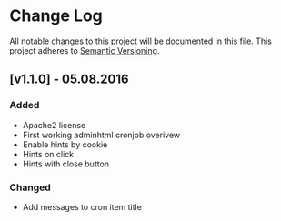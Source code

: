# Change Log
All notable changes to this project will be documented in this file.
This project adheres to [Semantic Versioning](http://semver.org/).

## [v1.1.0] - 05.08.2016

### Added
- Apache2 license
- First working adminhtml cronjob overivew
- Enable hints by cookie
- Hints on click
- Hints with close button

### Changed

- Add messages to cron item title